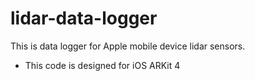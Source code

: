 # lidar-data-logger
This is data logger for Apple mobile device lidar sensors.
* This code is designed for iOS ARKit 4
